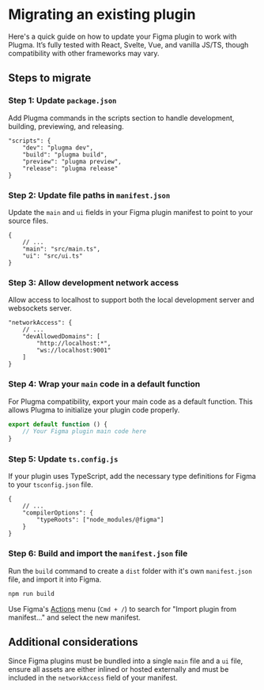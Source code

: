 # Migrating an existing plugin

Here's a quick guide on how to update your Figma plugin to work with Plugma. It’s fully tested with React, Svelte, Vue, and vanilla JS/TS, though compatibility with other frameworks may vary.

## Steps to migrate

### Step 1: Update `package.json`

Add Plugma commands in the scripts section to handle development, building, previewing, and releasing.

```jsonc
"scripts": {
    "dev": "plugma dev",
    "build": "plugma build",
    "preview": "plugma preview",
    "release": "plugma release"
}
```

### Step 2: Update file paths in `manifest.json`

Update the `main` and `ui` fields in your Figma plugin manifest to point to your source files.

```jsonc
{
	// ...
	"main": "src/main.ts",
	"ui": "src/ui.ts"
}
```

### Step 3: Allow development network access

Allow access to localhost to support both the local development server and websockets server.

```jsonc
"networkAccess": {
    // ...
    "devAllowedDomains": [
        "http://localhost:*",
        "ws://localhost:9001"
    ]
}
```

### Step 4: Wrap your `main` code in a default function

For Plugma compatibility, export your main code as a default function. This allows Plugma to initialize your plugin code properly.

```js
export default function () {
	// Your Figma plugin main code here
}
```

### Step 5: Update `ts.config.js`

If your plugin uses TypeScript, add the necessary type definitions for Figma to your `tsconfig.json` file.

```jsonc
{
	// ...
	"compilerOptions": {
		"typeRoots": ["node_modules/@figma"]
	}
}
```

### Step 6: Build and import the `manifest.json` file

Run the `build` command to create a `dist` folder with it's own `manifest.json` file, and import it into Figma.

```bash
npm run build
```

Use Figma's [Actions](https://help.figma.com/hc/en-us/articles/23570416033943-Use-the-actions-menu-in-Figma-Design) menu (`Cmd + /`) to search for "Import plugin from manifest..." and select the new manifest.

## Additional considerations

Since Figma plugins must be bundled into a single `main` file and a `ui` file, ensure all assets are either inlined or hosted externally and must be included in the `networkAccess` field of your manifest.

